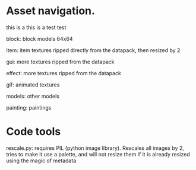 # Asset navigation.
this is a this is a test test

block: block models 64x64

item: item textures ripped directly from the datapack, then resized by 2

gui: more textures ripped from the datapack

effect: more textures ripped from the datapack

gif: animated textures

models: other models

painting: paintings

# Code tools

rescale.py: requires PIL (python image library). Rescales all images by 2, tries to make it use a palette, and will not resize them if it is already resized using the magic of metadata

